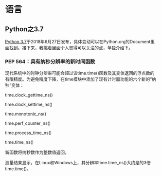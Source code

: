 # 语言
## Python之3.7
[Python 3.7](https://docs.python.org/3.7/whatsnew/3.7.html)于2018年6月27日发布，具体变动可以在Python.org的Document里面找到。接下来，我挑着里面个人觉得可以关注的点，单独介绍下。

### PEP 564：具有纳秒分辨率的新时间函数
现代系统中的时钟分辨率可能会超过该time.time()函数及其变体返回的浮点数的有限精度。为避免精度下降，在time模块中添加了现有计时器功能的六个新的“纳秒”变体：

time.clock_gettime_ns()

time.clock_settime_ns()

time.monotonic_ns()

time.perf_counter_ns()

time.process_time_ns()

time.time_ns()

新函数将纳秒数作为整数值返回。

测量结果显示，在Linux和Windows上，其分辨率time.time_ns()大约是的3倍time.time()。